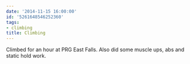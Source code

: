 ```yaml
---
date: '2014-11-15 16:00:00'
id: '5261648546252360'
tags:
- climbing
title: Climbing
---
```


Climbed for an hour at PRG East Falls. Also did some muscle ups, abs and static hold work.
